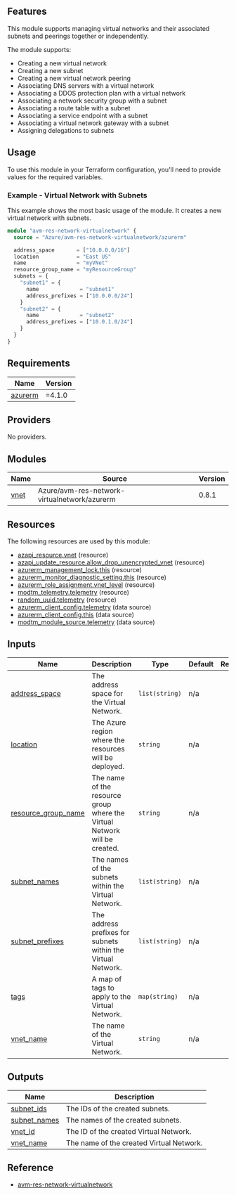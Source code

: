 <!-- BEGIN_TF_DOCS -->
## Features

This module supports managing virtual networks and their associated subnets and peerings together or independently.

The module supports:

- Creating a new virtual network
- Creating a new subnet
- Creating a new virtual network peering
- Associating DNS servers with a virtual network
- Associating a DDOS protection plan with a virtual network
- Associating a network security group with a subnet
- Associating a route table with a subnet
- Associating a service endpoint with a subnet
- Associating a virtual network gateway with a subnet
- Assigning delegations to subnets

## Usage

To use this module in your Terraform configuration, you'll need to provide values for the required variables.

### Example - Virtual Network with Subnets

This example shows the most basic usage of the module. It creates a new virtual network with subnets.

```terraform
module "avm-res-network-virtualnetwork" {
  source = "Azure/avm-res-network-virtualnetwork/azurerm"

  address_space       = ["10.0.0.0/16"]
  location            = "East US"
  name                = "myVNet"
  resource_group_name = "myResourceGroup"
  subnets = {
    "subnet1" = {
      name             = "subnet1"
      address_prefixes = ["10.0.0.0/24"]
    }
    "subnet2" = {
      name             = "subnet2"
      address_prefixes = ["10.0.1.0/24"]
    }
  }
}
```

## Requirements

| Name | Version |
|------|---------|
| <a name="requirement_azurerm"></a> [azurerm](#requirement\_azurerm) | =4.1.0 |

## Providers

No providers.

## Modules

| Name | Source | Version |
|------|--------|---------|
| <a name="module_vnet"></a> [vnet](#module\_vnet) | Azure/avm-res-network-virtualnetwork/azurerm | 0.8.1 |

## Resources

The following resources are used by this module:

- [azapi_resource.vnet](https://registry.terraform.io/providers/azure/azapi/latest/docs/resources/resource) (resource)
- [azapi_update_resource.allow_drop_unencrypted_vnet](https://registry.terraform.io/providers/azure/azapi/latest/docs/resources/update_resource) (resource)
- [azurerm_management_lock.this](https://registry.terraform.io/providers/hashicorp/azurerm/latest/docs/resources/management_lock) (resource)
- [azurerm_monitor_diagnostic_setting.this](https://registry.terraform.io/providers/hashicorp/azurerm/latest/docs/resources/monitor_diagnostic_setting) (resource)
- [azurerm_role_assignment.vnet_level](https://registry.terraform.io/providers/hashicorp/azurerm/latest/docs/resources/role_assignment) (resource)
- [modtm_telemetry.telemetry](https://registry.terraform.io/providers/azure/modtm/latest/docs/resources/telemetry) (resource)
- [random_uuid.telemetry](https://registry.terraform.io/providers/hashicorp/random/latest/docs/resources/uuid) (resource)
- [azurerm_client_config.telemetry](https://registry.terraform.io/providers/hashicorp/azurerm/latest/docs/data-sources/client_config) (data source)
- [azurerm_client_config.this](https://registry.terraform.io/providers/hashicorp/azurerm/latest/docs/data-sources/client_config) (data source)
- [modtm_module_source.telemetry](https://registry.terraform.io/providers/azure/modtm/latest/docs/data-sources/module_source) (data source)

## Inputs

| Name | Description | Type | Default | Required |
|------|-------------|------|---------|:--------:|
| <a name="input_address_space"></a> [address\_space](#input\_address\_space) | The address space for the Virtual Network. | `list(string)` | n/a | yes |
| <a name="input_location"></a> [location](#input\_location) | The Azure region where the resources will be deployed. | `string` | n/a | yes |
| <a name="input_resource_group_name"></a> [resource\_group\_name](#input\_resource\_group\_name) | The name of the resource group where the Virtual Network will be created. | `string` | n/a | yes |
| <a name="input_subnet_names"></a> [subnet\_names](#input\_subnet\_names) | The names of the subnets within the Virtual Network. | `list(string)` | n/a | yes |
| <a name="input_subnet_prefixes"></a> [subnet\_prefixes](#input\_subnet\_prefixes) | The address prefixes for subnets within the Virtual Network. | `list(string)` | n/a | yes |
| <a name="input_tags"></a> [tags](#input\_tags) | A map of tags to apply to the Virtual Network. | `map(string)` | n/a | yes |
| <a name="input_vnet_name"></a> [vnet\_name](#input\_vnet\_name) | The name of the Virtual Network. | `string` | n/a | yes |

## Outputs

| Name | Description |
|------|-------------|
| <a name="output_subnet_ids"></a> [subnet\_ids](#output\_subnet\_ids) | The IDs of the created subnets. |
| <a name="output_subnet_names"></a> [subnet\_names](#output\_subnet\_names) | The names of the created subnets. |
| <a name="output_vnet_id"></a> [vnet\_id](#output\_vnet\_id) | The ID of the created Virtual Network. |
| <a name="output_vnet_name"></a> [vnet\_name](#output\_vnet\_name) | The name of the created Virtual Network. |

## Reference

- [avm-res-network-virtualnetwork](https://registry.terraform.io/modules/Azure/avm-res-network-virtualnetwork/azurerm/latest)

<!-- END_TF_DOCS -->